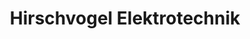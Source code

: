 ---
title: "Hirschvogel Elektrotechnik"
url: /peiting/hirschvogel-elektrotechnik/
shop: Baumarkt
---